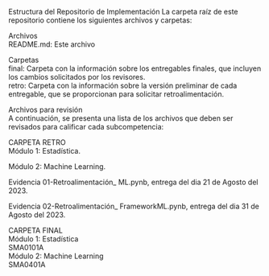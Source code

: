 Estructura del Repositorio de Implementación
La carpeta raíz de este repositorio contiene los siguientes archivos y carpetas:

Archivos  
README.md: Este archivo  

Carpetas  
final: Carpeta con la información sobre los entregables finales, que incluyen los cambios solicitados por los revisores.  
retro: Carpeta con la información sobre la versión preliminar de cada entregable, que se proporcionan para solicitar retroalimentación.  

Archivos para revisión  
A continuación, se presenta una lista de los archivos que deben ser revisados para calificar cada subcompetencia:

CARPETA RETRO  
Módulo 1: Estadística.

Módulo 2: Machine Learning.

Evidencia 01-Retroalimentación_ ML.pynb, entrega del dia 21 de Agosto del 2023.

Evidencia 02-Retroalimentación_ FrameworkML.pynb, entrega del dia 31 de Agosto del 2023.

CARPETA FINAL  
Módulo 1: Estadística  
SMA0101A  
Módulo 2: Machine Learning  
SMA0401A  


